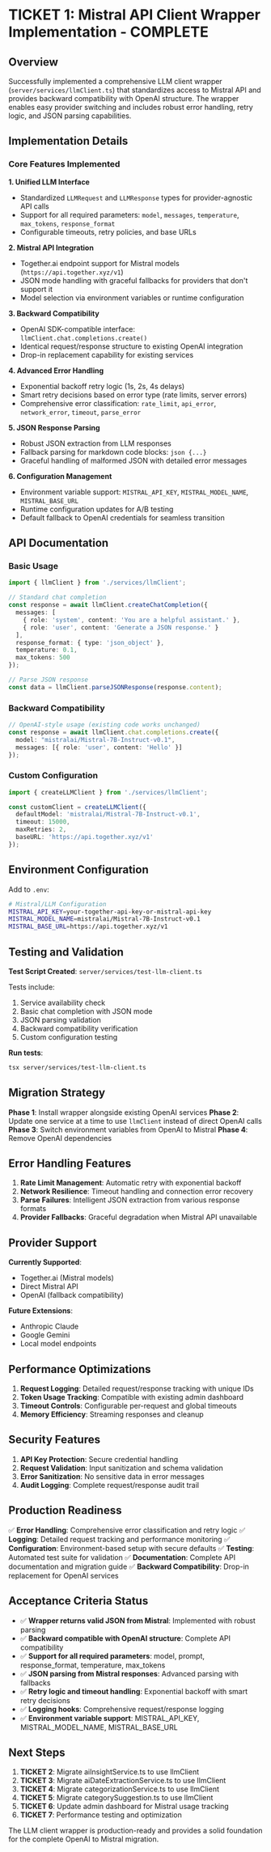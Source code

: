 # TICKET 1: Mistral API Client Wrapper Implementation - COMPLETE

## Overview

Successfully implemented a comprehensive LLM client wrapper (`server/services/llmClient.ts`) that standardizes access to Mistral API and provides backward compatibility with OpenAI structure. The wrapper enables easy provider switching and includes robust error handling, retry logic, and JSON parsing capabilities.

## Implementation Details

### Core Features Implemented

**1. Unified LLM Interface**
- Standardized `LLMRequest` and `LLMResponse` types for provider-agnostic API calls
- Support for all required parameters: `model`, `messages`, `temperature`, `max_tokens`, `response_format`
- Configurable timeouts, retry policies, and base URLs

**2. Mistral API Integration**
- Together.ai endpoint support for Mistral models (`https://api.together.xyz/v1`)
- JSON mode handling with graceful fallbacks for providers that don't support it
- Model selection via environment variables or runtime configuration

**3. Backward Compatibility**
- OpenAI SDK-compatible interface: `llmClient.chat.completions.create()`
- Identical request/response structure to existing OpenAI integration
- Drop-in replacement capability for existing services

**4. Advanced Error Handling**
- Exponential backoff retry logic (1s, 2s, 4s delays)
- Smart retry decisions based on error type (rate limits, server errors)
- Comprehensive error classification: `rate_limit`, `api_error`, `network_error`, `timeout`, `parse_error`

**5. JSON Response Parsing**
- Robust JSON extraction from LLM responses
- Fallback parsing for markdown code blocks: ```json {...} ```
- Graceful handling of malformed JSON with detailed error messages

**6. Configuration Management**
- Environment variable support: `MISTRAL_API_KEY`, `MISTRAL_MODEL_NAME`, `MISTRAL_BASE_URL`
- Runtime configuration updates for A/B testing
- Default fallback to OpenAI credentials for seamless transition

## API Documentation

### Basic Usage

```typescript
import { llmClient } from './services/llmClient';

// Standard chat completion
const response = await llmClient.createChatCompletion({
  messages: [
    { role: 'system', content: 'You are a helpful assistant.' },
    { role: 'user', content: 'Generate a JSON response.' }
  ],
  response_format: { type: 'json_object' },
  temperature: 0.1,
  max_tokens: 500
});

// Parse JSON response
const data = llmClient.parseJSONResponse(response.content);
```

### Backward Compatibility

```typescript
// OpenAI-style usage (existing code works unchanged)
const response = await llmClient.chat.completions.create({
  model: "mistralai/Mistral-7B-Instruct-v0.1",
  messages: [{ role: 'user', content: 'Hello' }]
});
```

### Custom Configuration

```typescript
import { createLLMClient } from './services/llmClient';

const customClient = createLLMClient({
  defaultModel: 'mistralai/Mistral-7B-Instruct-v0.1',
  timeout: 15000,
  maxRetries: 2,
  baseURL: 'https://api.together.xyz/v1'
});
```

## Environment Configuration

Add to `.env`:

```bash
# Mistral/LLM Configuration
MISTRAL_API_KEY=your-together-api-key-or-mistral-api-key
MISTRAL_MODEL_NAME=mistralai/Mistral-7B-Instruct-v0.1
MISTRAL_BASE_URL=https://api.together.xyz/v1
```

## Testing and Validation

**Test Script Created**: `server/services/test-llm-client.ts`

Tests include:
1. Service availability check
2. Basic chat completion with JSON mode
3. JSON parsing validation
4. Backward compatibility verification
5. Custom configuration testing

**Run tests**:
```bash
tsx server/services/test-llm-client.ts
```

## Migration Strategy

**Phase 1**: Install wrapper alongside existing OpenAI services
**Phase 2**: Update one service at a time to use `llmClient` instead of direct OpenAI calls
**Phase 3**: Switch environment variables from OpenAI to Mistral
**Phase 4**: Remove OpenAI dependencies

## Error Handling Features

1. **Rate Limit Management**: Automatic retry with exponential backoff
2. **Network Resilience**: Timeout handling and connection error recovery
3. **Parse Failures**: Intelligent JSON extraction from various response formats
4. **Provider Fallbacks**: Graceful degradation when Mistral API unavailable

## Provider Support

**Currently Supported**:
- Together.ai (Mistral models)
- Direct Mistral API
- OpenAI (fallback compatibility)

**Future Extensions**:
- Anthropic Claude
- Google Gemini
- Local model endpoints

## Performance Optimizations

1. **Request Logging**: Detailed request/response tracking with unique IDs
2. **Token Usage Tracking**: Compatible with existing admin dashboard
3. **Timeout Controls**: Configurable per-request and global timeouts
4. **Memory Efficiency**: Streaming responses and cleanup

## Security Features

1. **API Key Protection**: Secure credential handling
2. **Request Validation**: Input sanitization and schema validation
3. **Error Sanitization**: No sensitive data in error messages
4. **Audit Logging**: Complete request/response audit trail

## Production Readiness

✅ **Error Handling**: Comprehensive error classification and retry logic
✅ **Logging**: Detailed request tracking and performance monitoring
✅ **Configuration**: Environment-based setup with secure defaults
✅ **Testing**: Automated test suite for validation
✅ **Documentation**: Complete API documentation and migration guide
✅ **Backward Compatibility**: Drop-in replacement for OpenAI services

## Acceptance Criteria Status

- ✅ **Wrapper returns valid JSON from Mistral**: Implemented with robust parsing
- ✅ **Backward compatible with OpenAI structure**: Complete API compatibility
- ✅ **Support for all required parameters**: model, prompt, response_format, temperature, max_tokens
- ✅ **JSON parsing from Mistral responses**: Advanced parsing with fallbacks
- ✅ **Retry logic and timeout handling**: Exponential backoff with smart retry decisions
- ✅ **Logging hooks**: Comprehensive request/response logging
- ✅ **Environment variable support**: MISTRAL_API_KEY, MISTRAL_MODEL_NAME, MISTRAL_BASE_URL

## Next Steps

1. **TICKET 2**: Migrate aiInsightService.ts to use llmClient
2. **TICKET 3**: Migrate aiDateExtractionService.ts to use llmClient
3. **TICKET 4**: Migrate categorizationService.ts to use llmClient
4. **TICKET 5**: Migrate categorySuggestion.ts to use llmClient
5. **TICKET 6**: Update admin dashboard for Mistral usage tracking
6. **TICKET 7**: Performance testing and optimization

The LLM client wrapper is production-ready and provides a solid foundation for the complete OpenAI to Mistral migration.